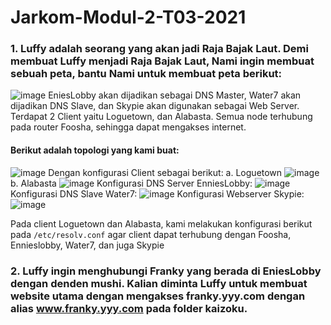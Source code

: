 # Jarkom-Modul-2-T03-2021

### 1. Luffy adalah seorang yang akan jadi Raja Bajak Laut. Demi membuat Luffy menjadi Raja Bajak Laut, Nami ingin membuat sebuah peta, bantu Nami untuk membuat peta berikut:
![image](https://user-images.githubusercontent.com/73152464/139418741-f9bb772f-7983-4300-934a-99ae19cb839a.png)
EniesLobby akan dijadikan sebagai DNS Master, Water7 akan dijadikan DNS Slave, dan Skypie akan digunakan sebagai Web Server. Terdapat 2 Client yaitu Loguetown, dan Alabasta. Semua node terhubung pada router Foosha, sehingga dapat mengakses internet.
#### Berikut adalah topologi yang kami buat:
![image](https://user-images.githubusercontent.com/73152464/139419103-8a24e7ee-afa7-4a80-af66-e730e4bd3c6c.png)
Dengan konfigurasi Client sebagai berikut:
a. Loguetown
![image](https://user-images.githubusercontent.com/73152464/139419351-ac9c8da7-8728-40a0-8c3c-261ac9e8f8a4.png)
b. Alabasta
![image](https://user-images.githubusercontent.com/73152464/139419407-af15b1b3-45d1-469d-a99c-810ffd180cf5.png)
Konfigurasi DNS Server EnniesLobby:
![image](https://user-images.githubusercontent.com/73152464/139419496-6d816510-883b-497b-9d7c-39b96b6044c2.png)
Konfigurasi DNS Slave Water7:
![image](https://user-images.githubusercontent.com/73152464/139419596-a27780cc-35ee-4cd6-9180-7fd1f92bda53.png)
Konfigurasi Webserver Skypie:
![image](https://user-images.githubusercontent.com/73152464/139419657-80918168-70ca-4c29-9668-6972a3da42fe.png)

Pada client Loguetown dan Alabasta, kami melakukan konfigurasi berikut pada `/etc/resolv.conf` agar client dapat terhubung dengan Foosha, Ennieslobby, Water7, dan juga Skypie

### 2. Luffy ingin menghubungi Franky yang berada di EniesLobby dengan denden mushi. Kalian diminta Luffy untuk membuat website utama dengan mengakses franky.yyy.com dengan alias www.franky.yyy.com pada folder kaizoku.





